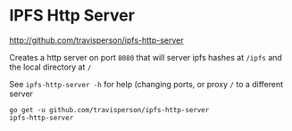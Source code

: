 IPFS Http Server
================

http://github.com/travisperson/ipfs-http-server

Creates a http server on port `8080` that will server ipfs hashes at `/ipfs` and the local directory at `/`

See `ipfs-http-server -h` for help (changing ports, or proxy `/` to a different server

```
go get -u github.com/travisperson/ipfs-http-server
ipfs-http-server
```

